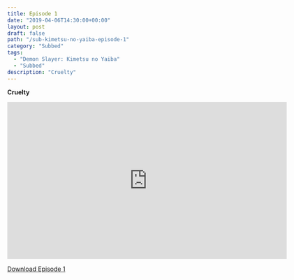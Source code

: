 ```yaml
---
title: Episode 1
date: "2019-04-06T14:30:00+00:00"
layout: post
draft: false
path: "/sub-kimetsu-no-yaiba-episode-1"
category: "Subbed"
tags:
  - "Demon Slayer: Kimetsu no Yaiba"
  - "Subbed"
description: "Cruelty"
---
```


**Cruelty**

<iframe width="640" height="360" src="https://rapidvid.to/e/G6HTWYSDBW" frameborder="0" marginwidth=0 marginheight=0 scrolling=no allowfullscreen></iframe>

<a href="http://ouo.io/qs/eCodkFEQ?s=https://rapidvid.to/d/G6HTWYSDBW">Download Episode 1</a>
